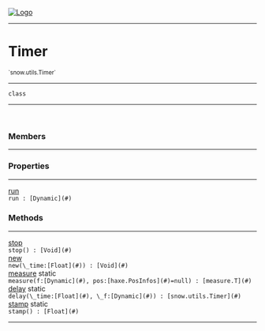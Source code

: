 
[![Logo](../../../images/logo.png)](../../../api/index.html)

---



<h1>Timer</h1>
<small>`snow.utils.Timer`</small>



---

`class`

---

&nbsp;
&nbsp;



<h3>Members</h3> <hr/>



<h3>Properties</h3> <hr/><span class="member apipage">
                <a name="run"><a class="lift" href="#run">run</a></a> <div class="clear"></div><code class="signature apipage">run : [Dynamic](#)</code><br/></span>
            <span class="small_desc_flat"></span>



<h3>Methods</h3> <hr/><span class="method apipage">
            <a name="stop"><a class="lift" href="#stop">stop</a></a> <div class="clear"></div><code class="signature apipage">stop() : [Void](#)</code><br/><span class="small_desc_flat"></span>
        </span>
    <span class="method apipage">
            <a name="new"><a class="lift" href="#new">new</a></a> <div class="clear"></div><code class="signature apipage">new(\_time:[Float](#)<span></span>) : [Void](#)</code><br/><span class="small_desc_flat"></span>
        </span>
    <span class="method apipage">
            <a name="measure"><a class="lift" href="#measure">measure</a></a> <span class="inline-block static">static</span><div class="clear"></div><code class="signature apipage">measure(f:[Dynamic](#)<span></span>, pos:[haxe.PosInfos](#)<span>=null</span>) : [measure.T](#)</code><br/><span class="small_desc_flat"></span>
        </span>
    <span class="method apipage">
            <a name="delay"><a class="lift" href="#delay">delay</a></a> <span class="inline-block static">static</span><div class="clear"></div><code class="signature apipage">delay(\_time:[Float](#)<span></span>, \_f:[Dynamic](#)<span></span>) : [snow.utils.Timer](#)</code><br/><span class="small_desc_flat"></span>
        </span>
    <span class="method apipage">
            <a name="stamp"><a class="lift" href="#stamp">stamp</a></a> <span class="inline-block static">static</span><div class="clear"></div><code class="signature apipage">stamp() : [Float](#)</code><br/><span class="small_desc_flat"></span>
        </span>
    





---

&nbsp;
&nbsp;
&nbsp;
&nbsp;
